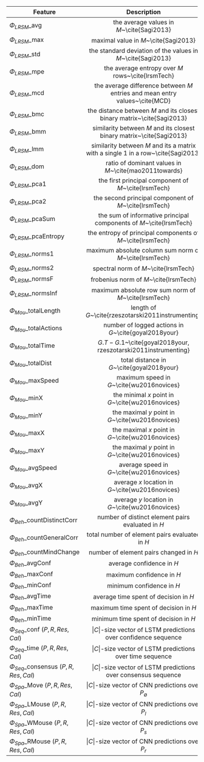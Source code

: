 | Feature                                    |                                     Description                                    |
|--------------------------------------------|:----------------------------------------------------------------------------------:|
| $\Phi_{LRSM}$\_avg                         |                      the average values in $M$~\cite{Sagi2013}                     |
| $\Phi_{LRSM}$\_max                         |                        maximal value in $M$~\cite{Sagi2013}                        |
| $\Phi_{LRSM}$\_std                         |             the standard deviation of the values in $M$~\cite{Sagi2013}            |
| $\Phi_{LRSM}$\_mpe                         |                  the average entropy over $M$ rows~\cite{lrsmTech}                 |
| $\Phi_{LRSM}$\_mcd                         |     the average difference between $M$ entries and mean entry values~\cite{MCD}    |
| $\Phi_{LRSM}$\_bmc                         |       the distance between $M$ and its closest binary matrix~\cite{Sagi2013}       |
| $\Phi_{LRSM}$\_bmm                         |        similarity between $M$ and its closest binary matrix~\cite{Sagi2013}        |
| $\Phi_{LRSM}$\_lmm                         | similarity between $M$ and its a matrix with a single $1$ in a row~\cite{Sagi2013} |
| $\Phi_{LRSM}$\_dom                         |                ratio of dominant values in $M$~\cite{mao2011towards}               |
| $\Phi_{LRSM}$\_pca1                        |                the first principal component of $M$~\cite{lrsmTech}                |
| $\Phi_{LRSM}$\_pca2                        |                the second principal component of $M$~\cite{lrsmTech}               |
| $\Phi_{LRSM}$\_pcaSum                      |         the sum of informative principal components of $M$~\cite{lrsmTech}         |
| $\Phi_{LRSM}$\_pcaEntropy                  |             the entropy of principal components of $M$~\cite{lrsmTech}             |
| $\Phi_{LRSM}$\_norms1                      |               maximum absolute column sum norm of $M$~\cite{lrsmTech}              |
| $\Phi_{LRSM}$\_norms2                      |                        spectral norm of $M$~\cite{lrsmTech}                        |
| $\Phi_{LRSM}$\_normsF                      |                        frobenius norm of $M$~\cite{lrsmTech}                       |
| $\Phi_{LRSM}$\_normsInf                    |                maximum absolute row sum norm of $M$~\cite{lrsmTech}                |
| $\Phi_{Mou}$\_totalLength                  |                 length of $G$~\cite{rzeszotarski2011instrumenting}                 |
| $\Phi_{Mou}$\_totalActions                 |                number of logged actions in $G$~\cite{goyal2018your}                |
| $\Phi_{Mou}$\_totalTime                    |           $G.T - G.1$~\cite{goyal2018your, rzeszotarski2011instrumenting}          |
| $\Phi_{Mou}$\_totalDist                    |                     total distance in $G$~\cite{goyal2018your}                     |
| $\Phi_{Mou}$\_maxSpeed                     |                      maximum speed in $G$~\cite{wu2016novices}                     |
| $\Phi_{Mou}$\_minX                         |                  the minimal $x$ point in $G$~\cite{wu2016novices}                 |
| $\Phi_{Mou}$\_minY                         |                  the maximal $y$ point in $G$~\cite{wu2016novices}                 |
| $\Phi_{Mou}$\_maxX                         |                  the maximal $x$ point in $G$~\cite{wu2016novices}                 |
| $\Phi_{Mou}$\_maxY                         |                  the maximal $y$ point in $G$~\cite{wu2016novices}                 |
| $\Phi_{Mou}$\_avgSpeed                     |                      average speed in $G$~\cite{wu2016novices}                     |
| $\Phi_{Mou}$\_avgX                         |                  average $x$ location in $G$~\cite{wu2016novices}                  |
| $\Phi_{Mou}$\_avgY                         |                  average $y$ location in $G$~\cite{wu2016novices}                  |
| $\Phi_{Beh}$\_countDistinctCorr            |                  number of distinct element pairs evaluated in $H$                 |
| $\Phi_{Beh}$\_countGeneralCorr             |                   total number of element pairs evaluated in $H$                   |
| $\Phi_{Beh}$\_countMindChange              |                       number of element pairs changed in $H$                       |
| $\Phi_{Beh}$\_avgConf                      |                              average confidence in $H$                             |
| $\Phi_{Beh}$\_maxConf                      |                              maximum confidence in $H$                             |
| $\Phi_{Beh}$\_minConf                      |                              minimum confidence in $H$                             |
| $\Phi_{Beh}$\_avgTime                      |                        average time spent of decision in $H$                       |
| $\Phi_{Beh}$\_maxTime                      |                        maximum time spent of decision in $H$                       |
| $\Phi_{Beh}$\_minTime                      |                        minimum time spent of decision in $H$                       |
| $\Phi_{Seq}$\_conf ($P, R, Res, Cal$)      |          $\|C\|$-size vector of LSTM predictions over confidence sequence          |
| $\Phi_{Seq}$\_time ($P, R, Res, Cal$)      |             $\|C\|$-size vector of LSTM predictions over time sequence             |
| $\Phi_{Seq}$\_consensus ($P, R, Res, Cal$) |           $\|C\|$-size vector of LSTM predictions over consensus sequence          |
| $\Phi_{Spa}$\_Move ($P, R, Res, Cal$)      |             $\|C\|$-size vector of CNN predictions over $P_{\emptyset}$            |
| $\Phi_{Spa}$\_LMouse ($P, R, Res, Cal$)    |                 $\|C\|$-size vector of CNN predictions over $P_{l}$                |
| $\Phi_{Spa}$\_WMouse ($P, R, Res, Cal$)    |                 $\|C\|$-size vector of CNN predictions over $P_{s}$                |
| $\Phi_{Spa}$\_RMouse ($P, R, Res, Cal$)    |                 $\|C\|$-size vector of CNN predictions over $P_{r}$                |